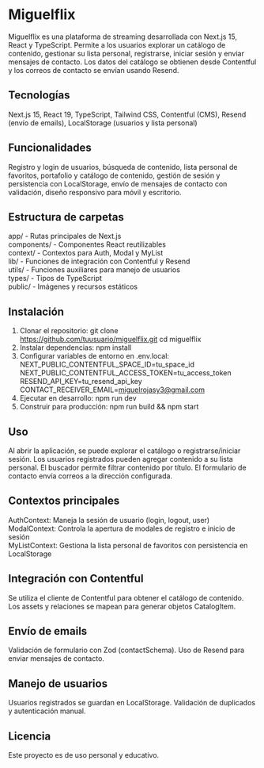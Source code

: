 # Miguelflix

Miguelflix es una plataforma de streaming desarrollada con Next.js 15, React y TypeScript. Permite a los usuarios explorar un catálogo de contenido, gestionar su lista personal, registrarse, iniciar sesión y enviar mensajes de contacto. Los datos del catálogo se obtienen desde Contentful y los correos de contacto se envían usando Resend.

## Tecnologías

Next.js 15, React 19, TypeScript, Tailwind CSS, Contentful (CMS), Resend (envío de emails), LocalStorage (usuarios y lista personal)

## Funcionalidades

Registro y login de usuarios, búsqueda de contenido, lista personal de favoritos, portafolio y catálogo de contenido, gestión de sesión y persistencia con LocalStorage, envío de mensajes de contacto con validación, diseño responsivo para móvil y escritorio.

## Estructura de carpetas

app/ - Rutas principales de Next.js  
components/ - Componentes React reutilizables  
context/ - Contextos para Auth, Modal y MyList  
lib/ - Funciones de integración con Contentful y Resend  
utils/ - Funciones auxiliares para manejo de usuarios  
types/ - Tipos de TypeScript  
public/ - Imágenes y recursos estáticos  

## Instalación

1. Clonar el repositorio: git clone https://github.com/tuusuario/miguelflix.git cd miguelflix  
2. Instalar dependencias: npm install  
3. Configurar variables de entorno en .env.local: NEXT_PUBLIC_CONTENTFUL_SPACE_ID=tu_space_id NEXT_PUBLIC_CONTENTFUL_ACCESS_TOKEN=tu_access_token RESEND_API_KEY=tu_resend_api_key CONTACT_RECEIVER_EMAIL=miguelrojasy3@gmail.com  
4. Ejecutar en desarrollo: npm run dev  
5. Construir para producción: npm run build && npm start  

## Uso

Al abrir la aplicación, se puede explorar el catálogo o registrarse/iniciar sesión. Los usuarios registrados pueden agregar contenido a su lista personal. El buscador permite filtrar contenido por título. El formulario de contacto envía correos a la dirección configurada.

## Contextos principales

AuthContext: Maneja la sesión de usuario (login, logout, user)  
ModalContext: Controla la apertura de modales de registro e inicio de sesión  
MyListContext: Gestiona la lista personal de favoritos con persistencia en LocalStorage  

## Integración con Contentful

Se utiliza el cliente de Contentful para obtener el catálogo de contenido. Los assets y relaciones se mapean para generar objetos CatalogItem.

## Envío de emails

Validación de formulario con Zod (contactSchema). Uso de Resend para enviar mensajes de contacto.

## Manejo de usuarios

Usuarios registrados se guardan en LocalStorage. Validación de duplicados y autenticación manual.

## Licencia

Este proyecto es de uso personal y educativo.